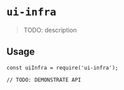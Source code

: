 # `ui-infra`

> TODO: description

## Usage

```
const uiInfra = require('ui-infra');

// TODO: DEMONSTRATE API
```
